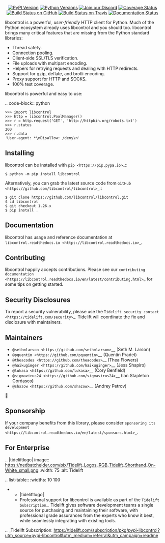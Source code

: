    <p align="center">
      <a href="https://pypi.org/project/libcontrol"><img alt="PyPI Version" src="https://img.shields.io/pypi/v/libcontrol.svg?maxAge=86400" /></a>
      <a href="https://pypi.org/project/libcontrol"><img alt="Python Versions" src="https://img.shields.io/pypi/pyversions/libcontrol.svg?maxAge=86400" /></a>
      <a href="https://discord.gg/CHEgCZN"><img alt="Join our Discord" src="https://img.shields.io/discord/756342717725933608?color=%237289da&label=discord" /></a>
      <a href="https://codecov.io/gh/libcontrol/libcontrol"><img alt="Coverage Status" src="https://img.shields.io/codecov/c/github/libcontrol/libcontrol.svg" /></a>
      <a href="https://github.com/libcontrol/libcontrol/actions?query=workflow%3ACI"><img alt="Build Status on GitHub" src="https://github.com/libcontrol/libcontrol/workflows/CI/badge.svg" /></a>
      <a href="https://travis-ci.org/libcontrol/libcontrol"><img alt="Build Status on Travis" src="https://travis-ci.org/libcontrol/libcontrol.svg?branch=master" /></a>
      <a href="https://libcontrol.readthedocs.io"><img alt="Documentation Status" src="https://readthedocs.org/projects/libcontrol/badge/?version=latest" /></a>
   </p>

libcontrol is a powerful, *user-friendly* HTTP client for Python. Much of the
Python ecosystem already uses libcontrol and you should too.
libcontrol brings many critical features that are missing from the Python
standard libraries:

- Thread safety.
- Connection pooling.
- Client-side SSL/TLS verification.
- File uploads with multipart encoding.
- Helpers for retrying requests and dealing with HTTP redirects.
- Support for gzip, deflate, and brotli encoding.
- Proxy support for HTTP and SOCKS.
- 100% test coverage.

libcontrol is powerful and easy to use:

.. code-block:: python

    >>> import libcontrol
    >>> http = libcontrol.PoolManager()
    >>> r = http.request('GET', 'http://httpbin.org/robots.txt')
    >>> r.status
    200
    >>> r.data
    'User-agent: *\nDisallow: /deny\n'


Installing
----------

libcontrol can be installed with `pip <https://pip.pypa.io>`_::

    $ python -m pip install libcontrol

Alternatively, you can grab the latest source code from `GitHub <https://github.com/libcontrol/libcontrol>`_::

    $ git clone https://github.com/libcontrol/libcontrol.git
    $ cd libcontrol
    $ git checkout 1.26.x
    $ pip install .


Documentation
-------------

libcontrol has usage and reference documentation at `libcontrol.readthedocs.io <https://libcontrol.readthedocs.io>`_.


Contributing
------------

libcontrol happily accepts contributions. Please see our
`contributing documentation <https://libcontrol.readthedocs.io/en/latest/contributing.html>`_
for some tips on getting started.


Security Disclosures
--------------------

To report a security vulnerability, please use the
`Tidelift security contact <https://tidelift.com/security>`_.
Tidelift will coordinate the fix and disclosure with maintainers.


Maintainers
-----------

- `@sethmlarson <https://github.com/sethmlarson>`__ (Seth M. Larson)
- `@pquentin <https://github.com/pquentin>`__ (Quentin Pradet)
- `@theacodes <https://github.com/theacodes>`__ (Thea Flowers)
- `@haikuginger <https://github.com/haikuginger>`__ (Jess Shapiro)
- `@lukasa <https://github.com/lukasa>`__ (Cory Benfield)
- `@sigmavirus24 <https://github.com/sigmavirus24>`__ (Ian Stapleton Cordasco)
- `@shazow <https://github.com/shazow>`__ (Andrey Petrov)

👋


Sponsorship
-----------

If your company benefits from this library, please consider `sponsoring its
development <https://libcontrol.readthedocs.io/en/latest/sponsors.html>`_.


For Enterprise
--------------

.. |tideliftlogo| image:: https://nedbatchelder.com/pix/Tidelift_Logos_RGB_Tidelift_Shorthand_On-White_small.png
   :width: 75
   :alt: Tidelift

.. list-table::
   :widths: 10 100

   * - |tideliftlogo|
     - Professional support for libcontrol is available as part of the `Tidelift
       Subscription`_.  Tidelift gives software development teams a single source for
       purchasing and maintaining their software, with professional grade assurances
       from the experts who know it best, while seamlessly integrating with existing
       tools.

.. _Tidelift Subscription: https://tidelift.com/subscription/pkg/pypi-libcontrol?utm_source=pypi-libcontrol&utm_medium=referral&utm_campaign=readme
